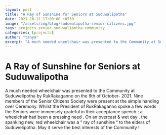 ```yaml
---
layout: post
title: "A Ray of Sunshine for Seniors at Suduwalipotha"
date: 2021-10-11 17:00:00 +0530
image: "/assets/img/blog/suduwalipotha-senior-citizens.jpg"
tags: projects senior suduwalipotha community
categories: [projects]
author: "tanya"
excerpt: "A much needed wheelchair was presented to the Community at Suduwelipotha by RukRakaganno on the 6th of October- 2021."
---
```

# A Ray of Sunshine for Seniors at Suduwalipotha

A much needed wheelchair was presented to the Community at Suduwelipotha by RukRakaganno on the 6th of October- 2021.
Nine members of the Senior Citizens Society were present at the simple handing over Ceremony.
Whilst the President of RukRakaganno spoke a few words the Seniors were immensely grateful  in their acceptance speech ; a wheelchair had been a pressing need .
On an overcast & wet day , the spanking new, red wheelchair was a “ ray of sunshine “ to the elders of Suduwelipotha.
May it serve the best interests of the Community !